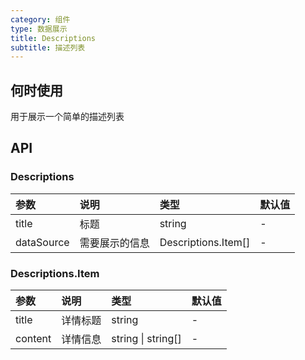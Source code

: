 ```yaml
---
category: 组件
type: 数据展示
title: Descriptions
subtitle: 描述列表
---
```


## 何时使用

用于展示一个简单的描述列表

## API

### Descriptions

| 参数       | 说明           | 类型                | 默认值 |
| :--------- | :------------- | :------------------ | :----- |
| title      | 标题           | string              | -      |
| dataSource | 需要展示的信息 | Descriptions.Item[] | -      |

### Descriptions.Item

| 参数    | 说明     | 类型               | 默认值 |
| :------ | :------- | :----------------- | :----- |
| title   | 详情标题 | string             | -      |
| content | 详情信息 | string \| string[] | -      |
